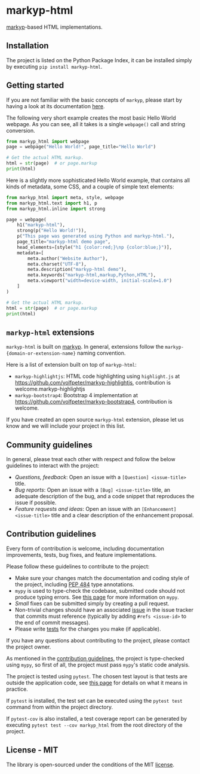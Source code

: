 # markyp-html

[markyp](https://github.com/volfpeter/markyp)-based HTML implementations.

## Installation

The project is listed on the Python Package Index, it can be installed simply by executing `pip install markyp-html`.

## Getting started

If you are not familiar with the basic concepts of `markyp`, please start by having a look at its documentation [here](https://github.com/volfpeter/markyp).

The following very short example creates the most basic Hello World webpage. As you can see, all it takes is a single `webpage()` call and string conversion.

```Python
from markyp_html import webpage
page = webpage("Hello World!", page_title="Hello World")

# Get the actual HTML markup.
html = str(page)  # or page.markup
print(html)
```

Here is a slightly more sophisticated Hello World example, that contains all kinds of metadata, some CSS, and a couple of simple text elements:

```Python
from markyp_html import meta, style, webpage
from markyp_html.text import h1, p
from markyp_html.inline import strong

page = webpage(
    h1("markyp-html"),
    strong(p("Hello World!")),
    p("This page was generated using Python and markyp-html."),
    page_title="markyp-html demo page",
    head_elements=[style("h1 {color:red;}\np {color:blue;}")],
    metadata=[
        meta.author("Website Author"),
        meta.charset("UTF-8"),
        meta.description("markyp-html demo"),
        meta.keywords("markyp-html,markup,Python,HTML"),
        meta.viewport("width=device-width, initial-scale=1.0")
    ]
)

# Get the actual HTML markup.
html = str(page)  # or page.markup
print(html)
```

## `markyp-html` extensions

`markyp-html` is built on [markyp](https://github.com/volfpeter/markyp). In general, extensions follow the `markyp-{domain-or-extension-name}` naming convention.

Here is a list of extension built on top of `markyp-html`:

- `markyp-highlightjs`: HTML code highlighting using `highlight.js` at https://github.com/volfpeter/markyp-highlightjs, contribution is welcome.markyp-highlightjs
- `markyp-bootstrap4`: Bootstrap 4 implementation at https://github.com/volfpeter/markyp-bootstrap4, contribution is welcome.

If you have created an open source `markyp-html` extension, please let us know and we will include your project in this list.

## Community guidelines

In general, please treat each other with respect and follow the below guidelines to interact with the project:

- _Questions, feedback_: Open an issue with a `[Question] <issue-title>` title.
- _Bug reports_: Open an issue with a `[Bug] <issue-title>` title, an adequate description of the bug, and a code snippet that reproduces the issue if possible.
- _Feature requests and ideas_: Open an issue with an `[Enhancement] <issue-title>` title and a clear description of the enhancement proposal.

## Contribution guidelines

Every form of contribution is welcome, including documentation improvements, tests, bug fixes, and feature implementations.

Please follow these guidelines to contribute to the project:

- Make sure your changes match the documentation and coding style of the project, including [PEP 484](https://www.python.org/dev/peps/pep-0484/) type annotations.
- `mypy` is used to type-check the codebase, submitted code should not produce typing errors. See [this page](http://mypy-lang.org/) for more information on `mypy`.
- _Small_ fixes can be submitted simply by creating a pull request.
- Non-trivial changes should have an associated [issue](#community-guidelines) in the issue tracker that commits must reference (typically by adding `#refs <issue-id>` to the end of commit messages).
- Please write [tests](#testing) for the changes you make (if applicable).

If you have any questions about contributing to the project, please contact the project owner.

As mentioned in the [contribution guidelines](#contribution-guidelines), the project is type-checked using `mypy`, so first of all, the project must pass `mypy`'s static code analysis.

The project is tested using `pytest`. The chosen test layout is that tests are outside the application code, see [this page](https://docs.pytest.org/en/latest/goodpractices.html#tests-outside-application-code) for details on what it means in practice.

If `pytest` is installed, the test set can be executed using the `pytest test` command from within the project directory.

If `pytest-cov` is also installed, a test coverage report can be generated by executing `pytest test --cov markyp_html` from the root directory of the project.

## License - MIT

The library is open-sourced under the conditions of the MIT [license](https://choosealicense.com/licenses/mit/).
